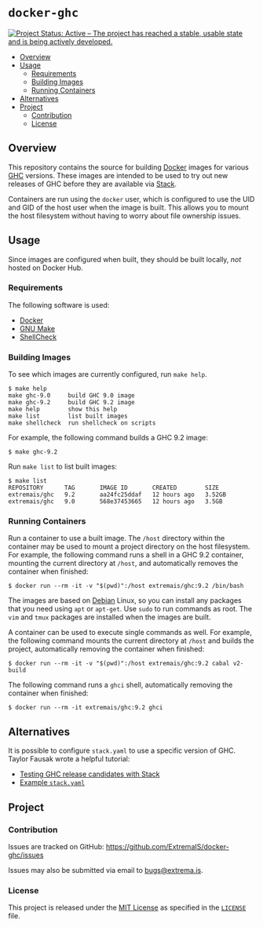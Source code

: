 # `docker-ghc`

[![Project Status: Active – The project has reached a stable, usable state and is being actively developed.](https://www.repostatus.org/badges/latest/active.svg)](https://www.repostatus.org/#active)

* [Overview](#overview)
* [Usage](#usage)
    * [Requirements](#requirements)
    * [Building Images](#building-images)
    * [Running Containers](#running-containers)
* [Alternatives](#alternatives)
* [Project](#project)
    * [Contribution](#contribution)
    * [License](#license)

## Overview

This repository contains the source for building [Docker][] images for various
[GHC][] versions.  These images are intended to be used to try out new
releases of GHC before they are available via [Stack][].

[Docker]: <https://www.docker.com>
[GHC]: <https://www.haskell.org/ghc/>
[Stack]: <https://www.haskellstack.org>

Containers are run using the `docker` user, which is configured to use the UID
and GID of the host user when the image is built.  This allows you to mount
the host filesystem without having to worry about file ownership issues.

## Usage

Since images are configured when built, they should be built locally, *not*
hosted on Docker Hub.

### Requirements

The following software is used:

* [Docker](https://www.docker.com)
* [GNU Make](https://www.gnu.org/software/make/)
* [ShellCheck](https://www.shellcheck.net/)

### Building Images

To see which images are currently configured, run `make help`.

```
$ make help
make ghc-9.0     build GHC 9.0 image
make ghc-9.2     build GHC 9.2 image
make help        show this help
make list        list built images
make shellcheck  run shellcheck on scripts
```

For example, the following command builds a GHC 9.2 image:

```
$ make ghc-9.2
```

Run `make list` to list built images:

```
$ make list
REPOSITORY      TAG       IMAGE ID       CREATED        SIZE
extremais/ghc   9.2       aa24fc25ddaf   12 hours ago   3.52GB
extremais/ghc   9.0       568e37453665   12 hours ago   3.5GB
```

### Running Containers

Run a container to use a built image.  The `/host` directory within the
container may be used to mount a project directory on the host filesystem.
For example, the following command runs a shell in a GHC 9.2 container,
mounting the current directory at `/host`, and automatically removes the
container when finished:

```
$ docker run --rm -it -v "$(pwd)":/host extremais/ghc:9.2 /bin/bash
```

The images are based on [Debian][] Linux, so you can install any packages that
you need using `apt` or `apt-get`.  Use `sudo` to run commands as root.  The
`vim` and `tmux` packages are installed when the images are built.

[Debian]: <https://www.debian.org/>

A container can be used to execute single commands as well.  For example, the
following command mounts the current directory at `/host` and builds the
project, automatically removing the container when finished:

```
$ docker run --rm -it -v "$(pwd)":/host extremais/ghc:9.2 cabal v2-build
```

The following command runs a `ghci` shell, automatically removing the
container when finished:

```
$ docker run --rm -it extremais/ghc:9.2 ghci
```

## Alternatives

It is possible to configure `stack.yaml` to use a specific version of GHC.
Taylor Fausak wrote a helpful tutorial:

* [Testing GHC release candidates with Stack](https://taylor.fausak.me/2017/05/17/testing-ghc-release-candidates-with-stack/)
* [Example `stack.yaml`](https://gist.github.com/tfausak/a7ef9af57a9f0c0099f187cd3d920a87)

## Project

### Contribution

Issues are tracked on GitHub:
<https://github.com/ExtremaIS/docker-ghc/issues>

Issues may also be submitted via email to <bugs@extrema.is>.

### License

This project is released under the
[MIT License](https://opensource.org/licenses/MIT) as specified in the
[`LICENSE`](LICENSE) file.
